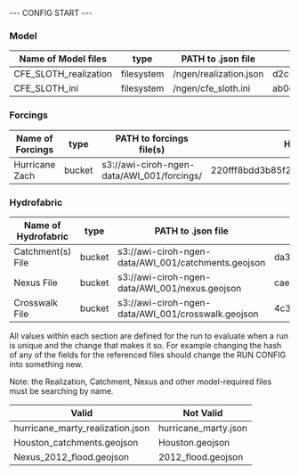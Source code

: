 --- CONFIG START ---
### Model
| Name of Model files | type | PATH to .json file | HASH of file |
| ----------- | ----------- | ----------- | ----------- |
| CFE_SLOTH_realization | filesystem | /ngen/realization.json | d2c6fbda93c134de495d69745fae11087784d2aa |
| CFE_SLOTH_ini | filesystem | /ngen/cfe_sloth.ini | ab0c3dff59c4b282b172b90128159fda3386d012 |
### Forcings
| Name of Forcings | type | PATH to forcings file(s) | HASH of file(s) |
| ----------- | ----------- | ----------- | ----------- |
| Hurricane Zach | bucket | s3://awi-ciroh-ngen-data/AWI_001/forcings/ | 220fff8bdd3b85f23d93e73b4bc7e3bc2c7c0f35 |
### Hydrofabric
| Name of Hydrofabric | type | PATH to .json file | HASH of file |
| ----------- | ----------- | ----------- | ----------- |
| Catchment(s) File | bucket | s3://awi-ciroh-ngen-data/AWI_001/catchments.geojson | da39a3ee5e6b4b0d3255bfef95601890afd80709 |
| Nexus File | bucket | s3://awi-ciroh-ngen-data/AWI_001/nexus.geojson | cae054f62f697080d822fea9c7d9c268be8b7ac9 |
| Crosswalk File | bucket | s3://awi-ciroh-ngen-data/AWI_001/crosswalk.geojson | 4c39964d1e30779f9992d3c00e94a39952cb102a |

All values within each section are defined for the run to evaluate when a run is unique and the change that makes it so. For example changing the hash of any of the fields for the referenced files should change the RUN CONFIG into something new. 

Note: the Realization, Catchment, Nexus and other model-required files must be searching by name. 

| Valid | Not Valid |
| ----- | --------- | 
| hurricane_marty_realization.json | hurricane_marty.json | 
| Houston_catchments.geojson | Houston.geojson |  
| Nexus_2012_flood.geojson | 2012_flood.geojson |  
